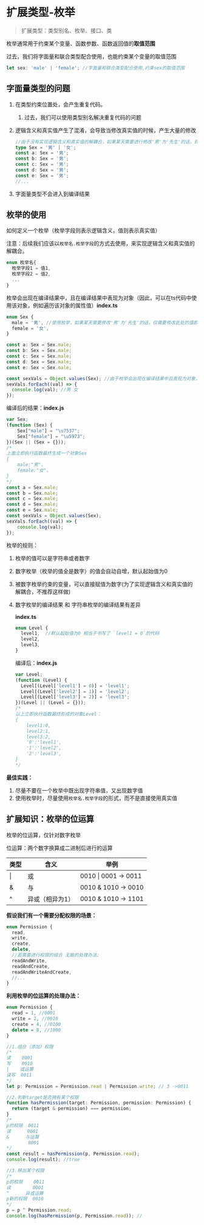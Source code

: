 # 扩展类型-枚举

> 扩展类型：类型别名、枚举、接口、类 

枚举通常用于约束某个变量、函数参数、函数返回值的**取值范围**

过去，我们将字面量和联合类型配合使用，也能约束某个变量的取值范围

```typescript
let sex: 'male' | 'female'; //字面量和联合类型配合使用,约束sex的取值范围
```
## 字面量类型的问题

1. 在类型约束位置处，会产生重复代码。

   1. 过去，我们可以使用类型别名解决重复代码的问题

2. 逻辑含义和真实值产生了混淆，会导致当修改真实值的时候，产生大量的修改

   ```typescript
   //由于没有实现逻辑含义和真实值的解耦合，如果某天需要进行修改'男'为'先生'的话，则会导致系统中大量Sex类型的值需要修改
   type Sex = '男' | '女';
   const a: Sex = '男';
   const b: Sex = '男';
   const c: Sex = '男';
   const d: Sex = '男';
   const e: Sex = '男';
   //...
   ```

3. 字面量类型不会进入到编译结果

## 枚举的使用

如何定义一个枚举（枚举字段则表示逻辑含义，值则表示真实值）

注意：后续我们应该以`枚举名.枚举字段`的方式去使用，来实现逻辑含义和真实值的解耦合。

```typescript
enum 枚举名{
  枚举字段1 = 值1,
  枚举字段2 = 值2,
  ...
}
```

 枚举会出现在编译结果中，且在编译结果中表现为对象（因此，可以在ts代码中使用该对象，例如遍历该对象的属性值）**index.ts**

```typescript
enum Sex {
  male = '男', //使用枚举，如果某天需要修改'男'为'先生'的话，仅需要修改此处的值即可（前提：后续应该以`枚举名.枚举字段`的方式去使用值）
  female = '女',
}

const a: Sex = Sex.male;
const b: Sex = Sex.male;
const c: Sex = Sex.male;
const d: Sex = Sex.male;
const e: Sex = Sex.male;

const sexVals = Object.values(Sex); //由于枚举会出现在编译结果中且表现为对象，因此我们可以使用该对象
sexVals.forEach((val) => {
  console.log(val); //男 女
});
```

编译后的结果：**index.js**

```js
var Sex;
(function (Sex) {
    Sex["male"] = "\u7537";
    Sex["female"] = "\u5973";
})(Sex || (Sex = {}));
/* 
上面立即执行函数最终生成一个对象Sex
{
    male:"男"，
    female:"女"，
}
*/ 
const a = Sex.male;
const b = Sex.male;
const c = Sex.male;
const d = Sex.male;
const e = Sex.male;
const sexVals = Object.values(Sex);
sexVals.forEach((val) => {
    console.log(val);
});
```

枚举的规则：

1. 枚举的值可以是字符串或者数字

2. 数字枚举（枚举的值全是数字）的值会自动自增，默认起始值为0

3. 被数字枚举约束的变量，可以直接赋值为数字(为了实现逻辑含义和真实值的解耦合，不推荐这样做)

4. 数字枚举的编译结果 和 字符串枚举的编译结果有差异

   **index.ts**

   ```typescript
   enum Level {
     level1,  //默认起始值为0 相当于书写了 `level1 = 0`的代码
     level2,
     level3,
   }
   ```

   编译后：**index.js**
   ```js
   var Level;
   (function (Level) {
     Level[(Level['level1'] = 0)] = 'level1';
     Level[(Level['level2'] = 1)] = 'level2';
     Level[(Level['level3'] = 2)] = 'level3';
   })(Level || (Level = {}));
   /*
   以上立即执行函数最终形成的对象Level：
   {
       level1:0,
       level2:1,
       level3:2,
       '0':'level1',
       '1':'level2',
       '2':'level3',
   }
   */
   ```

**最佳实践：**

1. 尽量不要在一个枚举中既出现字符串值，又出现数字值
2. 使用枚举时，尽量使用`枚举名.枚举字段`的形式，而不是直接使用真实值



## 扩展知识：枚举的位运算

枚举的位运算，仅针对数字枚举

位运算：两个数字换算成二进制后进行的运算 

| 类型 | 含义            | 举例                 |
| ---- | --------------- | -------------------- |
| \|   | 或              | 0010 \| 0001 -> 0011 |
| &    | 与              | 0010 & 1010 -> 0010  |
| ^    | 异或（相异为1） | 0010 & 1010 -> 1101  |

**假设我们有一个需要分配权限的场景：**

```typescript
enum Permission {
  read,
  write,
  create,
  delete,
  //若需要进行权限的组合 无脑的处理办法:
  readAndWrite,
  readAndCreate,
  readAndWriteAndCreate,
  //...
}
```

**利用枚举的位运算的处理办法：**

```typescript
enum Permission {
  read = 1, //0001
  write = 2, //0010
  create = 4, //0100
  delete = 8, //1000
}

//1.组合（添加）权限
/*
读    0001
写    0010
|    或运算
读写  0011
*/
let p: Permission = Permission.read | Permission.write; // 3 ->0011

//2.判断target是否拥有某个权限
function hasPermission(target: Permission, permission: Permission) {
  return (target & permission) === permission;  
}
/*
p的权限  0011
读      0001
&      与运算
        0001
*/
const result = hasPermission(p, Permission.read);
console.log(result); //true

//3.移出某个权限
/*
p的权限    0011
读        0001
^      异或运算
p新的权限  0010
*/
p = p ^ Permission.read; 
console.log(hasPermission(p, Permission.read)); //
```

